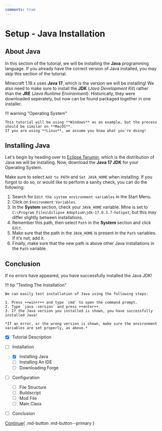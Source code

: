 ```yaml
---
comments: true
---
```


# Setup - Java Installation
## About Java

In this section of the tutorial, we will be installing the **Java** programming language.
If you already have the correct version of Java installed, you may skip this section of the tutorial.

Minecraft 1.19.x uses **Java 17**, which is the version we will be installing!
We also need to make sure to install the **JDK** (*Java Development Kit*) rather than the **JRE** (*Java Runtime Environment*).
Historically, they were downloaded seperately, but now can be found packaged together in one installer.

!!! warning "Operating System"

    This tutorial will be using **Windows** as an example, but the process should be similar on **MacOS**.
    If you are using **Linux**, we assume you know what you're doing!

## Installing Java

Let's begin by heading over to [Eclipse Terumin](https://adoptium.net/temurin/releases/), which is the distribution of Java we will be installing.
Now, download the **Java 17 JDK** for your Operating System.

Make sure to select `Add to PATH` and `Set JAVA_HOME` when installing.
If you forgot to do so, or would like to perform a sanity check, you can do the following:

1. Search for `Edit the system environment variables` in the Start Menu.
2. Click on `Environment Variables`.
3. In the **System** section, check your `JAVA_HOME` variable. Mine is set to `C:\Program Files\Eclipse Adoptium\jdk-17.0.3.7-hotspot`, but this may differ slightly between installations.
4. Remember this path, then select `Path` in the **System** section and click `Edit`.
5. Make sure that the path in the `JAVA_HOME` is present in the `Path` variables. If it's not, add it.
6. Finally, make sure that the new path is above other Java installations in the `Path` variable.

## Conclusion
If no errors have appeared, you have successfully installed the Java JDK!

!!! tip "Testing The Installation"
    
    We can easily test installation of Java using the following steps:

    1. Press ++win+r++ and type `cmd` to open the command prompt.
    2. Type `java -version` and press ++enter++.
    3. If the Java version you installed is shown, you have successfully installed Java!

    *If an error, or the wrong version is shown, make sure the environment variables are set properly, as above.*

- [x] Tutorial Description
- [ ] Installation
    * [x] Installing Java
    * [ ] Installing An IDE
    * [ ] Downloading Forge
- [ ] Configuration
    * [ ] File Structure
    * [ ] Buildscript
    * [ ] Mod File
    * [ ] Main Class
- [ ] Conclusion


[Continue](/wiki/1.19.x/setup/installation/ide/){ .md-button .md-button--primary }